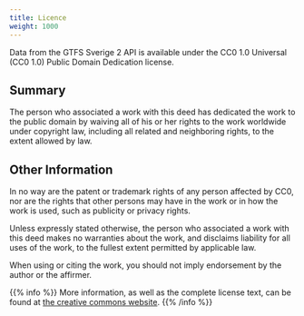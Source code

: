 ```yaml
---
title: Licence 
weight: 1000
---
```


Data from the GTFS Sverige 2 API is available under the CC0 1.0 Universal (CC0 1.0) Public Domain Dedication license.

## Summary

The person who associated a work with this deed has dedicated the work to the public domain by waiving all of his or her
rights to the work worldwide under copyright law, including all related and neighboring rights, to the extent allowed by
law.

## Other Information

In no way are the patent or trademark rights of any person affected by CC0, nor are the rights that other persons may
have in the work or in how the work is used, such as publicity or privacy rights.

Unless expressly stated otherwise, the person who associated a work with this deed makes no warranties about the work,
and disclaims liability for all uses of the work, to the fullest extent permitted by applicable law.

When using or citing the work, you should not imply endorsement by the author or the affirmer.

{{% info %}} 
More information, as well as the complete license text, can be found at 
[the creative commons website](https://creativecommons.org/publicdomain/zero/1.0/deed.en).
{{% /info %}} 